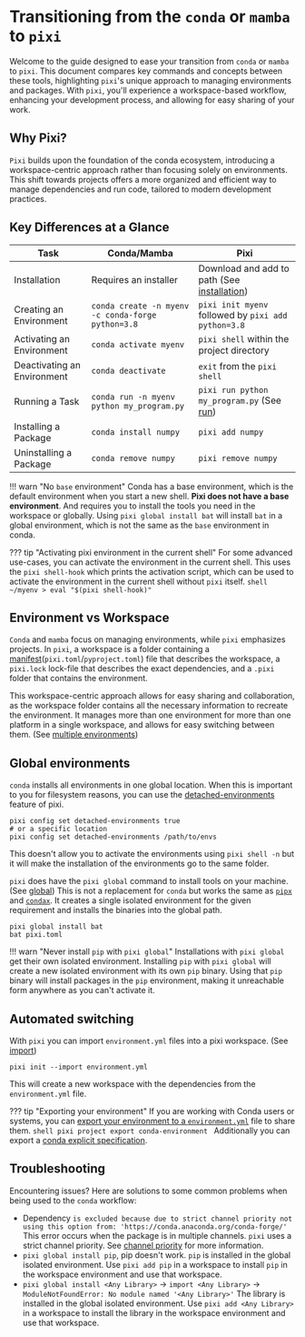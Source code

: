 # Transitioning from the `conda` or `mamba` to `pixi`
Welcome to the guide designed to ease your transition from `conda` or `mamba` to `pixi`.
This document compares key commands and concepts between these tools, highlighting `pixi`'s unique approach to managing environments and packages.
With `pixi`, you'll experience a workspace-based workflow, enhancing your development process, and allowing for easy sharing of your work.

## Why Pixi?

`Pixi` builds upon the foundation of the conda ecosystem, introducing a workspace-centric approach rather than focusing solely on environments.
This shift towards projects offers a more organized and efficient way to manage dependencies and run code, tailored to modern development practices.

## Key Differences at a Glance

| Task                        | Conda/Mamba                                       | Pixi                                                                      |
|-----------------------------|---------------------------------------------------|---------------------------------------------------------------------------|
| Installation                | Requires an installer                             | Download and add to path (See [installation](../index.md))                |
| Creating an Environment     | `conda create -n myenv -c conda-forge python=3.8` | `pixi init myenv` followed by `pixi add python=3.8`                       |
| Activating an Environment   | `conda activate myenv`                            | `pixi shell` within the project directory                                 |
| Deactivating an Environment | `conda deactivate`                                | `exit` from the `pixi shell`                                              |
| Running a Task              | `conda run -n myenv python my_program.py`         | `pixi run python my_program.py` (See [run](../reference/cli/pixi/run.md)) |
| Installing a Package        | `conda install numpy`                             | `pixi add numpy`                                                          |
| Uninstalling a Package      | `conda remove numpy`                              | `pixi remove numpy`                                                       |


!!! warn "No `base` environment"
    Conda has a base environment, which is the default environment when you start a new shell.
    **Pixi does not have a base environment**. And requires you to install the tools you need in the workspace or globally.
    Using `pixi global install bat` will install `bat` in a global environment, which is not the same as the `base` environment in conda.

??? tip "Activating pixi environment in the current shell"
    For some advanced use-cases, you can activate the environment in the current shell.
    This uses the `pixi shell-hook` which prints the activation script, which can be used to activate the environment in the current shell without `pixi` itself.
    ```shell
    ~/myenv > eval "$(pixi shell-hook)"
    ```

## Environment vs Workspace
`Conda` and `mamba` focus on managing environments, while `pixi` emphasizes projects.
In `pixi`, a workspace is a folder containing a [manifest](../reference/pixi_manifest.md)(`pixi.toml`/`pyproject.toml`) file that describes the workspace, a `pixi.lock` lock-file that describes the exact dependencies, and a `.pixi` folder that contains the environment.

This workspace-centric approach allows for easy sharing and collaboration, as the workspace folder contains all the necessary information to recreate the environment.
It manages more than one environment for more than one platform in a single workspace, and allows for easy switching between them. (See [multiple environments](../environments/multi_environment.md))

## Global environments
`conda` installs all environments in one global location.
When this is important to you for filesystem reasons, you can use the [detached-environments](../reference/pixi_configuration.md#detached-environments) feature of pixi.
```shell
pixi config set detached-environments true
# or a specific location
pixi config set detached-environments /path/to/envs
```
This doesn't allow you to activate the environments using `pixi shell -n` but it will make the installation of the environments go to the same folder.

`pixi` does have the `pixi global` command to install tools on your machine. (See [global](../reference/cli/pixi/global.md))
This is not a replacement for `conda` but works the same as [`pipx`](https://pipx.pypa.io/stable/) and [`condax`](https://mariusvniekerk.github.io/condax/).
It creates a single isolated environment for the given requirement and installs the binaries into the global path.
```shell
pixi global install bat
bat pixi.toml
```

!!! warn "Never install `pip` with `pixi global`"
    Installations with `pixi global` get their own isolated environment.
    Installing `pip` with `pixi global` will create a new isolated environment with its own `pip` binary.
    Using that `pip` binary will install packages in the `pip` environment, making it unreachable form anywhere as you can't activate it.


## Automated switching
With `pixi` you can import `environment.yml` files into a pixi workspace. (See [import](../reference/cli/pixi/init.md))
```shell
pixi init --import environment.yml
```
This will create a new workspace with the dependencies from the `environment.yml` file.

??? tip "Exporting your environment"
    If you are working with Conda users or systems, you can [export your environment to a `environment.yml`](../reference/cli/pixi/project/export.md) file to share them.
    ```shell
    pixi project export conda-environment
    ```
    Additionally you can export a [conda explicit specification](../reference/cli/pixi/project/export.md).

## Troubleshooting
Encountering issues? Here are solutions to some common problems when being used to the `conda` workflow:

- Dependency `is excluded because due to strict channel priority not using this option from: 'https://conda.anaconda.org/conda-forge/'`
  This error occurs when the package is in multiple channels. `pixi` uses a strict channel priority. See [channel priority](../advanced/channel_logic.md) for more information.
- `pixi global install pip`, pip doesn't work.
  `pip` is installed in the global isolated environment. Use `pixi add pip` in a workspace to install `pip` in the workspace environment and use that workspace.
- `pixi global install <Any Library>` -> `import <Any Library>` -> `ModuleNotFoundError: No module named '<Any Library>'`
   The library is installed in the global isolated environment. Use `pixi add <Any Library>` in a workspace to install the library in the workspace environment and use that workspace.
